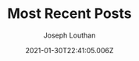---
title: Most Recent Posts
author: Joseph Louthan
type: post
date: 2021-01-30T22:41:05.006Z
url: "/posts/"
draft: false
---